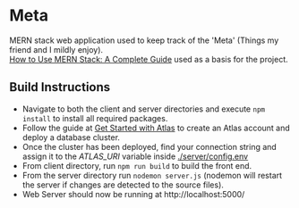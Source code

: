 # Meta

MERN stack web application used to keep track of the 'Meta' (Things my friend and I mildly enjoy).\
[How to Use MERN Stack: A Complete Guide](https://www.mongodb.com/languages/mern-stack-tutorial) used as a basis for the project.

## Build Instructions

-   Navigate to both the client and server directories and execute `npm install` to install all required packages.
-   Follow the guide at [Get Started with Atlas](https://www.mongodb.com/docs/atlas/getting-started/) to create an Atlas account and deploy a database cluster.
-   Once the cluster has been deployed, find your connection string and assign it to the _ATLAS_URI_ variable inside [./server/config.env](server/config.env)
-   From client directory, run `npm run build` to build the front end.
-   From the server directory run `nodemon server.js` (nodemon will restart the server if changes are detected to the source files).
-   Web Server should now be running at http://localhost:5000/
